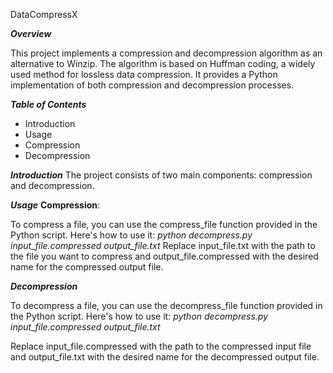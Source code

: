 DataCompressX

_****Overview****_

This project implements a compression and decompression algorithm as an alternative to Winzip. The algorithm is based on Huffman coding, a widely used method for lossless data compression.
It provides a Python implementation of both compression and decompression processes.

_****Table of Contents****_

- Introduction
- Usage
- Compression
- Decompression

_**Introduction**_
The project consists of two main components: compression and decompression.

**_Usage_**
**Compression**:

To compress a file, you can use the compress_file function provided in the Python script. Here's how to use it:
_python decompress.py input_file.compressed output_file.txt_
Replace input_file.txt with the path to the file you want to compress and output_file.compressed with the desired name for the compressed output file.

**_Decompression_**

To decompress a file, you can use the decompress_file function provided in the Python script. Here's how to use it:
_python decompress.py input_file.compressed output_file.txt_

Replace input_file.compressed with the path to the compressed input file and output_file.txt with the desired name for the decompressed output file.
